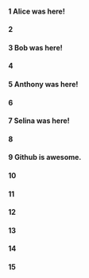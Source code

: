 #### 1 Alice was here!
#### 2
#### 3 Bob was here!
#### 4
#### 5 Anthony was here!
#### 6
#### 7 Selina was here!
#### 8
#### 9 Github is awesome.
#### 10
#### 11
#### 12
#### 13
#### 14
#### 15